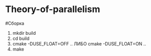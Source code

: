 # Theory-of-parallelism
#Сборка 
1. mkdir build
2. cd build
3. cmake -DUSE_FLOAT=OFF ..  ЛИБО  cmake -DUSE_FLOAT=ON ..
4. make
